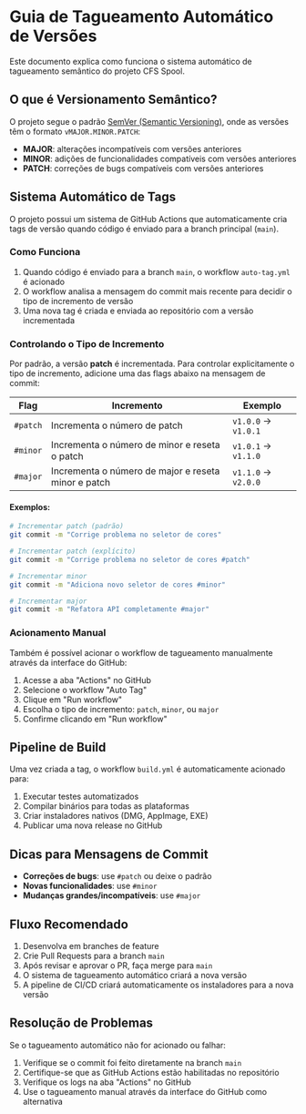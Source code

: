# Guia de Tagueamento Automático de Versões

Este documento explica como funciona o sistema automático de tagueamento semântico do projeto CFS Spool.

## O que é Versionamento Semântico?

O projeto segue o padrão [SemVer (Semantic Versioning)](https://semver.org/lang/pt-BR/), onde as versões têm o formato `vMAJOR.MINOR.PATCH`:

- **MAJOR**: alterações incompatíveis com versões anteriores
- **MINOR**: adições de funcionalidades compatíveis com versões anteriores
- **PATCH**: correções de bugs compatíveis com versões anteriores

## Sistema Automático de Tags

O projeto possui um sistema de GitHub Actions que automaticamente cria tags de versão quando código é enviado para a branch principal (`main`).

### Como Funciona

1. Quando código é enviado para a branch `main`, o workflow `auto-tag.yml` é acionado
2. O workflow analisa a mensagem do commit mais recente para decidir o tipo de incremento de versão
3. Uma nova tag é criada e enviada ao repositório com a versão incrementada

### Controlando o Tipo de Incremento

Por padrão, a versão **patch** é incrementada. Para controlar explicitamente o tipo de incremento, adicione uma das flags abaixo na mensagem de commit:

| Flag | Incremento | Exemplo |
|------|------------|---------|
| `#patch` | Incrementa o número de patch | `v1.0.0` → `v1.0.1` |
| `#minor` | Incrementa o número de minor e reseta o patch | `v1.0.1` → `v1.1.0` |
| `#major` | Incrementa o número de major e reseta minor e patch | `v1.1.0` → `v2.0.0` |

#### Exemplos:

```bash
# Incrementar patch (padrão)
git commit -m "Corrige problema no seletor de cores"

# Incrementar patch (explícito)
git commit -m "Corrige problema no seletor de cores #patch"

# Incrementar minor
git commit -m "Adiciona novo seletor de cores #minor"

# Incrementar major
git commit -m "Refatora API completamente #major"
```

### Acionamento Manual

Também é possível acionar o workflow de tagueamento manualmente através da interface do GitHub:

1. Acesse a aba "Actions" no GitHub
2. Selecione o workflow "Auto Tag"
3. Clique em "Run workflow"
4. Escolha o tipo de incremento: `patch`, `minor`, ou `major`
5. Confirme clicando em "Run workflow"

## Pipeline de Build

Uma vez criada a tag, o workflow `build.yml` é automaticamente acionado para:

1. Executar testes automatizados
2. Compilar binários para todas as plataformas
3. Criar instaladores nativos (DMG, AppImage, EXE)
4. Publicar uma nova release no GitHub

## Dicas para Mensagens de Commit

- **Correções de bugs**: use `#patch` ou deixe o padrão
- **Novas funcionalidades**: use `#minor`
- **Mudanças grandes/incompatíveis**: use `#major`

## Fluxo Recomendado

1. Desenvolva em branches de feature
2. Crie Pull Requests para a branch `main`
3. Após revisar e aprovar o PR, faça merge para `main`
4. O sistema de tagueamento automático criará a nova versão
5. A pipeline de CI/CD criará automaticamente os instaladores para a nova versão

## Resolução de Problemas

Se o tagueamento automático não for acionado ou falhar:

1. Verifique se o commit foi feito diretamente na branch `main`
2. Certifique-se que as GitHub Actions estão habilitadas no repositório
3. Verifique os logs na aba "Actions" no GitHub
4. Use o tagueamento manual através da interface do GitHub como alternativa
